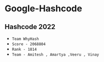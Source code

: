 # Google-Hashcode

## Hashcode 2022
* ` Team WhyHash `
* ` Score - 2068804 `
* ` Rank - 1814 `
* ` Team - Amitesh , Amartya ,Veeru , Vinay ` 
